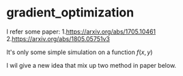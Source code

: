 # gradient_optimization

I refer some paper:
  1.https://arxiv.org/abs/1705.10461
  2.https://arxiv.org/abs/1805.05751v3
  
It's only some simple simulation on a function $f(x,y)$

I wil give a new idea that mix up two method in paper below.
